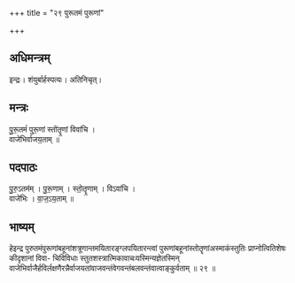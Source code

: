 +++
title = "२९ पुरूतमं पुरूणां"

+++
## अधिमन्त्रम्
इन्द्रः। शंयुर्बार्हस्पत्यः। अतिनिचृत्।

## मन्त्रः
पु॒रू॒तमं॑ पुरू॒णां स्तो॑तॄ॒णां विवा॑चि ।  
वाजे॑भिर्वाजय॒ताम् ॥

## पदपाठः
पु॒रु॒ऽतम॑म् । पु॒रू॒णाम् । स्तो॒तॄ॒णाम् । विऽवा॑चि ।  
वाजे॑भिः । वा॒ज॒ऽय॒ताम् ॥

## भाष्यम्
हेइन्द्र पुरुतमंपुरूणांबहूनांशत्रूणान्तमयितारङ्ग्लपयितारन्त्वां पुरूणांबहूनांस्तोतॄणांअस्माकंस्तुतिः प्राप्नोत्वितिशेषः कीदृशानां विवा- चिविविधाः स्तुतशस्त्रात्मिकावाचःयस्मिन्यज्ञेतस्मिन् वाजेभिर्वाजैर्हविर्लक्षणैरन्नैर्वाजयतांवाजवन्तंवेगवन्तंबलवन्तंवात्वाङ्कुर्वताम् ॥ २९ ॥